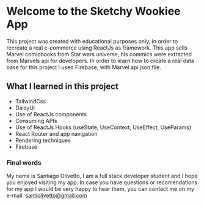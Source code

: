 # Welcome to the Sketchy Wookiee App

This project was created with educational purposes only, in order to recreate a real e-commerce using ReactJs as framework.
This app sells Marvel comicbooks from Star wars universe, his commics were extracted from Marvels api for developers.
In order to learn how to create a real data base for this project I used Firebase, with Marvel api json file.

## What I learned in this project

- TailwindCss
- DaisyUi
- Use of ReactJs components
- Consuming APIs
- Use of ReactJs Hooks (useState, UseContext, UseEffect, UseParams)
- React Router and app navigation
- Rendering techniques
- Firebase
### Final words

My name is Santiago Olivetto, I am a full stack developer student and I hope you enjoyed visiting my app. In case you have questions or recomendations for my app I would be very happy to hear them, you can contact me on my e-mail: santiolivetto@gmail.com


